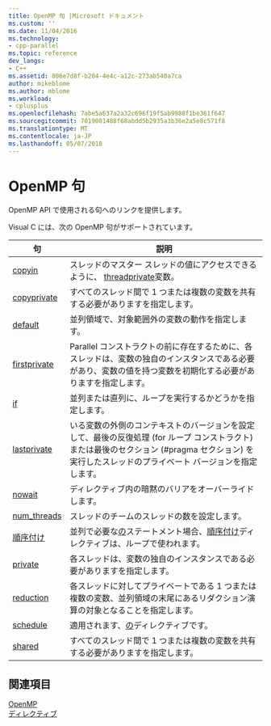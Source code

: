 ```yaml
---
title: OpenMP 句 |Microsoft ドキュメント
ms.custom: ''
ms.date: 11/04/2016
ms.technology:
- cpp-parallel
ms.topic: reference
dev_langs:
- C++
ms.assetid: 806e7d8f-b204-4e4c-a12c-273ab540a7ca
author: mikeblome
ms.author: mblome
ms.workload:
- cplusplus
ms.openlocfilehash: 7abe5a637a2a32c696f19f5ab9988f1be361f647
ms.sourcegitcommit: 7019081488f68abdd5b2935a3b36e2a5e8c571f8
ms.translationtype: MT
ms.contentlocale: ja-JP
ms.lasthandoff: 05/07/2018
---
```

# <a name="openmp-clauses"></a>OpenMP 句
OpenMP API で使用される句へのリンクを提供します。  
  
 Visual C には、次の OpenMP 句がサポートされています。  
  
|句|説明|  
|------------|-----------------|  
|[copyin](../../../parallel/openmp/reference/copyin.md)|スレッドのマスター スレッドの値にアクセスできるように、 [threadprivate](../../../parallel/openmp/reference/threadprivate.md)変数。|  
|[copyprivate](../../../parallel/openmp/reference/copyprivate.md)|すべてのスレッド間で 1 つまたは複数の変数を共有する必要がありますを指定します。|  
|[default](../../../parallel/openmp/reference/default-openmp.md)|並列領域で、対象範囲外の変数の動作を指定します。|  
|[firstprivate](../../../parallel/openmp/reference/firstprivate.md)|Parallel コンストラクトの前に存在するために、各スレッドは、変数の独自のインスタンスである必要があり、変数の値を持つ変数を初期化する必要がありますを指定します。|  
|[if](../../../parallel/openmp/reference/if-openmp.md)|並列または直列に、ループを実行するかどうかを指定します。|  
|[lastprivate](../../../parallel/openmp/reference/lastprivate.md)|いる変数の外側のコンテキストのバージョンを設定して、最後の反復処理 (for ループ コンストラクト) または最後のセクション (#pragma セクション) を実行したスレッドのプライベート バージョンを指定します。|  
|[nowait](../../../parallel/openmp/reference/nowait.md)|ディレクティブ内の暗黙のバリアをオーバーライドします。|  
|[num_threads](../../../parallel/openmp/reference/num-threads.md)|スレッドのチームのスレッドの数を設定します。|  
|[順序付け](../../../parallel/openmp/reference/ordered-openmp-clauses.md)|並列で必要な[の](../../../parallel/openmp/reference/for-openmp.md)ステートメント場合、[順序付け](../../../parallel/openmp/reference/ordered-openmp-directives.md)ディレクティブは、ループで使われます。|  
|[private](../../../parallel/openmp/reference/private-openmp.md)|各スレッドは、変数の独自のインスタンスである必要がありますを指定します。|  
|[reduction](../../../parallel/openmp/reference/reduction.md)|各スレッドに対してプライベートである 1 つまたは複数の変数、並列領域の末尾にあるリダクション演算の対象となることを指定します。|  
|[schedule](../../../parallel/openmp/reference/schedule.md)|適用されます、[の](../../../parallel/openmp/reference/for-openmp.md)ディレクティブです。|  
|[shared](../../../parallel/openmp/reference/shared-openmp.md)|すべてのスレッド間で 1 つまたは複数の変数を共有する必要がありますを指定します。|  
  
## <a name="see-also"></a>関連項目  
 [OpenMP](../../../parallel/openmp/openmp-in-visual-cpp.md)   
 [ディレクティブ](../../../parallel/openmp/reference/openmp-directives.md)